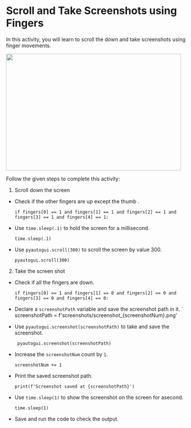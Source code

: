 Scroll and Take Screenshots using Fingers
==========================================


In this activity, you will learn to scroll the down and take screenshots using finger movements.




<img src= "https://s3.amazonaws.com/media-p.slid.es/uploads/2071954/images/10502651/Slide_8_GIF_C.gif" width = "480" height = "320">




Follow the given steps to complete this activity:


1. Scroll down the screen


* Check if the other fingers are up except the thumb .
     
    `if fingers[0] == 1 and fingers[1] == 1 and fingers[2] == 1 and fingers[3] == 1 and fingers[4] == 1:`


* Use `time.sleep(.1)` to hold the screen for a millisecond.
     
    `time.sleep(.1)`


* Use  `pyautogui.scroll(300)` to scroll the screen by value 300.


    `pyautogui.scroll(300)`
                     
2. Take the screen shot


* Check if all the fingers are down.


    `if fingers[0] == 1 and fingers[1] == 0 and fingers[2] == 0 and fingers[3] == 0 and fingers[4] == 0:`


* Declare a `screenshotPath` variable and save the screenshot path in it.
    ` screenshotPath = f'screenshots/screenshot_{screenshotNum}.png'
                   
   
* Use `pyautogui.screenshot(screenshotPath)` to take and save the screenshot.


    ` pyautogui.screenshot(screenshotPath)`




* Increase the `screenshotNum` count by `1`.
   
    `screenshotNum += 1`


* Print the saved screenshot path.


    `print(f'Screenshot saved at {screenshotPath}')`


* Use `time.sleep(1)` to show the screenshot on the screen for asecond.


    `time.sleep(1)`


* Save and run the code to check the output.


